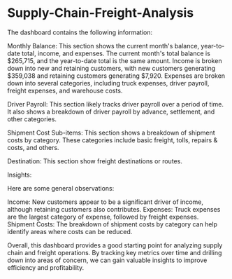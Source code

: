 # Supply-Chain-Freight-Analysis
The dashboard  contains the following information:

Monthly Balance: This section shows the current month's balance, year-to-date total, income, and expenses. The current month's total balance is $265,715, and the year-to-date total is the same amount. Income is broken down into new and retaining customers, with new customers generating $359,038 and retaining customers generating $7,920. Expenses are broken down into several categories, including truck expenses, driver payroll, freight expenses, and warehouse costs.

Driver Payroll: This section likely tracks driver payroll over a period of time. It also shows a breakdown of driver payroll by advance, settlement, and other categories.

Shipment Cost Sub-items: This section shows a breakdown of shipment costs by category. These categories include basic freight, tolls, repairs & costs, and others.

Destination: This section show freight destinations or routes. 

Insights:

Here are some general observations:

Income: New customers appear to be a significant driver of income, although retaining customers also contributes.
Expenses: Truck expenses are the largest category of expense, followed by freight expenses.
Shipment Costs: The breakdown of shipment costs by category can help identify areas where costs can be reduced.

Overall, this dashboard provides a good starting point for analyzing supply chain and freight operations. By tracking key metrics over time and drilling down into areas of concern, we can gain valuable insights to improve efficiency and profitability.
